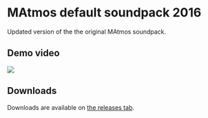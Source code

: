 # MAtmos default soundpack 2016
Updated version of the the original MAtmos soundpack.

## Demo video
[![](http://img.youtube.com/vi/Z4Zu4kvyDHU/0.jpg)](http://www.youtube.com/watch?v=Z4Zu4kvyDHU "")

## Downloads
Downloads are available on [the releases tab](https://github.com/makamys/MAtmos-2016-Default/releases).
